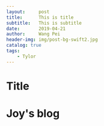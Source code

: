 ```yaml
---
layout:     post
title:      This is title
subtitle:   This is subtitle
date:       2019-04-21
author:     Wang Pei
header-img: img/post-bg-swift2.jpg
catalog: true
tags:
    - Tylor
---
```


# Title 

#  Joy's blog